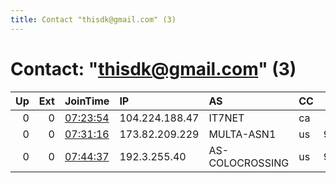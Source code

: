 ```yaml
---
title: Contact "thisdk@gmail.com" (3)
---
```


# Contact: "thisdk@gmail.com" (3)

|   Up |   Ext | JoinTime                                                                                              | IP             | AS              | CC   |   ORp |   Dirp | OS    | Version   | Nickname   |   eFamMembers |
|-----:|------:|:------------------------------------------------------------------------------------------------------|:---------------|:----------------|:-----|------:|-------:|:------|:----------|:-----------|--------------:|
|    0 |     0 | [07:23:54](https://nusenu.github.io/OrNetStats/w/relay/1DAFDC591F6ACF4803D1D7B47B0A3F01E1546526.html) | 104.224.188.47 | IT7NET          | ca   |   443 |      0 | Linux | 0.4.7.13  | jason      |             1 |
|    0 |     0 | [07:31:16](https://nusenu.github.io/OrNetStats/w/relay/F879BCEA04EECA082BA2FEE4DE7B1F9AC51B2C5C.html) | 173.82.209.229 | MULTA-ASN1      | us   |  9001 |      0 | Linux | 0.4.7.13  | jason      |             1 |
|    0 |     0 | [07:44:37](https://nusenu.github.io/OrNetStats/w/relay/F4D3D9025EE100A8AA975CDABB394F715F5D0E4A.html) | 192.3.255.40   | AS-COLOCROSSING | us   |  9001 |      0 | Linux | 0.4.7.13  | jason      |             1 |
